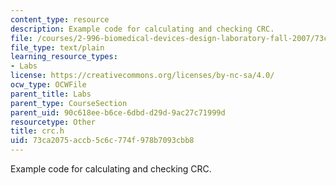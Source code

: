 ```yaml
---
content_type: resource
description: Example code for calculating and checking CRC.
file: /courses/2-996-biomedical-devices-design-laboratory-fall-2007/73ca2075accb5c6c774f978b7093cbb8_crc.h
file_type: text/plain
learning_resource_types:
- Labs
license: https://creativecommons.org/licenses/by-nc-sa/4.0/
ocw_type: OCWFile
parent_title: Labs
parent_type: CourseSection
parent_uid: 90c618ee-b6ce-6dbd-d29d-9ac27c71999d
resourcetype: Other
title: crc.h
uid: 73ca2075-accb-5c6c-774f-978b7093cbb8
---
```

Example code for calculating and checking CRC.